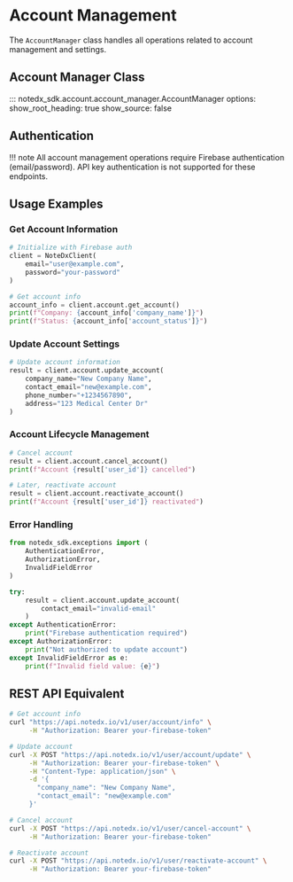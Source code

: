 # Account Management

The `AccountManager` class handles all operations related to account management and settings.

## Account Manager Class

::: notedx_sdk.account.account_manager.AccountManager
    options:
      show_root_heading: true
      show_source: false

## Authentication

!!! note
    All account management operations require Firebase authentication (email/password).
    API key authentication is not supported for these endpoints.

## Usage Examples

### Get Account Information

```python
# Initialize with Firebase auth
client = NoteDxClient(
    email="user@example.com",
    password="your-password"
)

# Get account info
account_info = client.account.get_account()
print(f"Company: {account_info['company_name']}")
print(f"Status: {account_info['account_status']}")
```

### Update Account Settings

```python
# Update account information
result = client.account.update_account(
    company_name="New Company Name",
    contact_email="new@example.com",
    phone_number="+1234567890",
    address="123 Medical Center Dr"
)
```

### Account Lifecycle Management

```python
# Cancel account
result = client.account.cancel_account()
print(f"Account {result['user_id']} cancelled")

# Later, reactivate account
result = client.account.reactivate_account()
print(f"Account {result['user_id']} reactivated")
```

### Error Handling

```python
from notedx_sdk.exceptions import (
    AuthenticationError,
    AuthorizationError,
    InvalidFieldError
)

try:
    result = client.account.update_account(
        contact_email="invalid-email"
    )
except AuthenticationError:
    print("Firebase authentication required")
except AuthorizationError:
    print("Not authorized to update account")
except InvalidFieldError as e:
    print(f"Invalid field value: {e}")
```

## REST API Equivalent

```bash
# Get account info
curl "https://api.notedx.io/v1/user/account/info" \
     -H "Authorization: Bearer your-firebase-token"

# Update account
curl -X POST "https://api.notedx.io/v1/user/account/update" \
     -H "Authorization: Bearer your-firebase-token" \
     -H "Content-Type: application/json" \
     -d '{
       "company_name": "New Company Name",
       "contact_email": "new@example.com"
     }'

# Cancel account
curl -X POST "https://api.notedx.io/v1/user/cancel-account" \
     -H "Authorization: Bearer your-firebase-token"

# Reactivate account
curl -X POST "https://api.notedx.io/v1/user/reactivate-account" \
     -H "Authorization: Bearer your-firebase-token"
``` 
